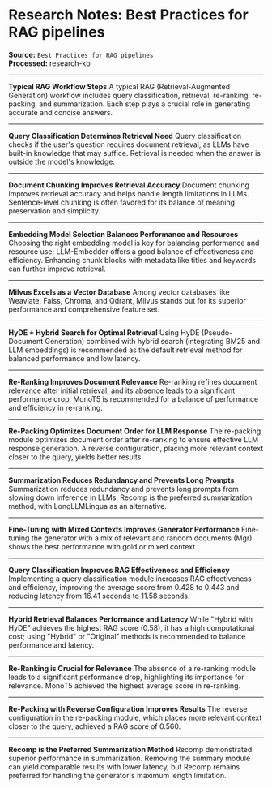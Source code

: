 # Research Notes: Best Practices for RAG pipelines

**Source:** `Best Practices for RAG pipelines`  
**Processed:** research-kb

---

**Typical RAG Workflow Steps**
A typical RAG (Retrieval-Augmented Generation) workflow includes query classification, retrieval, re-ranking, re-packing, and summarization. Each step plays a crucial role in generating accurate and concise answers.

---

**Query Classification Determines Retrieval Need**
Query classification checks if the user's question requires document retrieval, as LLMs have built-in knowledge that may suffice. Retrieval is needed when the answer is outside the model's knowledge.

---

**Document Chunking Improves Retrieval Accuracy**
Document chunking improves retrieval accuracy and helps handle length limitations in LLMs. Sentence-level chunking is often favored for its balance of meaning preservation and simplicity.

---

**Embedding Model Selection Balances Performance and Resources**
Choosing the right embedding model is key for balancing performance and resource use; LLM-Embedder offers a good balance of effectiveness and efficiency. Enhancing chunk blocks with metadata like titles and keywords can further improve retrieval.

---

**Milvus Excels as a Vector Database**
Among vector databases like Weaviate, Faiss, Chroma, and Qdrant, Milvus stands out for its superior performance and comprehensive feature set.

---

**HyDE + Hybrid Search for Optimal Retrieval**
Using HyDE (Pseudo-Document Generation) combined with hybrid search (integrating BM25 and LLM embeddings) is recommended as the default retrieval method for balanced performance and low latency.

---

**Re-Ranking Improves Document Relevance**
Re-ranking refines document relevance after initial retrieval, and its absence leads to a significant performance drop. MonoT5 is recommended for a balance of performance and efficiency in re-ranking.

---

**Re-Packing Optimizes Document Order for LLM Response**
The re-packing module optimizes document order after re-ranking to ensure effective LLM response generation. A reverse configuration, placing more relevant context closer to the query, yields better results.

---

**Summarization Reduces Redundancy and Prevents Long Prompts**
Summarization reduces redundancy and prevents long prompts from slowing down inference in LLMs. Recomp is the preferred summarization method, with LongLLMLingua as an alternative.

---

**Fine-Tuning with Mixed Contexts Improves Generator Performance**
Fine-tuning the generator with a mix of relevant and random documents (Mgr) shows the best performance with gold or mixed context.

---

**Query Classification Improves RAG Effectiveness and Efficiency**
Implementing a query classification module increases RAG effectiveness and efficiency, improving the average score from 0.428 to 0.443 and reducing latency from 16.41 seconds to 11.58 seconds.

---

**Hybrid Retrieval Balances Performance and Latency**
While "Hybrid with HyDE" achieves the highest RAG score (0.58), it has a high computational cost; using "Hybrid" or "Original" methods is recommended to balance performance and latency.

---

**Re-Ranking is Crucial for Relevance**
The absence of a re-ranking module leads to a significant performance drop, highlighting its importance for relevance. MonoT5 achieved the highest average score in re-ranking.

---

**Re-Packing with Reverse Configuration Improves Results**
The reverse configuration in the re-packing module, which places more relevant context closer to the query, achieved a RAG score of 0.560.

---

**Recomp is the Preferred Summarization Method**
Recomp demonstrated superior performance in summarization. Removing the summary module can yield comparable results with lower latency, but Recomp remains preferred for handling the generator's maximum length limitation.